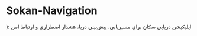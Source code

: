 # Sokan-Navigation
): اپلیکیشن دریایی سکان برای مسیریابی، پیش‌بینی دریا، هشدار اضطراری و ارتباط امن
